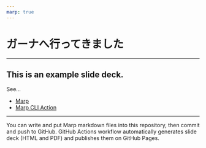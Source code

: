 ```yaml
---
marp: true
---
```


# ガーナへ行ってきました

---

## This is an example slide deck.

See...

- [Marp](https://marp.app/)
- [Marp CLI Action](https://github.com/KoharaKazuya/marp-cli-action)

---

You can write and put Marp markdown files into this repository, then commit and push to GitHub.
GitHub Actions workflow automatically generates slide deck (HTML and PDF) and publishes them on GitHub Pages.
